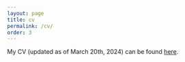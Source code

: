 ```yaml
---
layout: page
title: cv
permalink: /cv/
order: 3
---
```

My CV (updated as of March 20th, 2024) can be found [here](https://drive.google.com/file/d/1WraCel8QgRxINrHFJLhxGectxIs98Bdb/view?usp=sharing).
